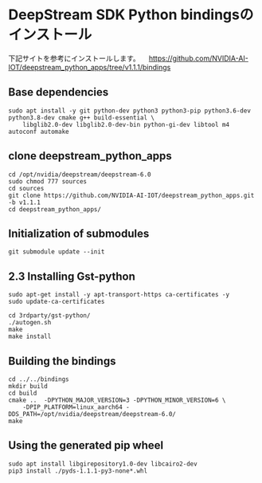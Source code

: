 # DeepStream SDK Python bindingsのインストール

下記サイトを参考にインストールします。
　https://github.com/NVIDIA-AI-IOT/deepstream_python_apps/tree/v1.1.1/bindings
 
## Base dependencies
```
sudo apt install -y git python-dev python3 python3-pip python3.6-dev python3.8-dev cmake g++ build-essential \
    libglib2.0-dev libglib2.0-dev-bin python-gi-dev libtool m4 autoconf automake

```
 
## clone deepstream_python_apps
```
cd /opt/nvidia/deepstream/deepstream-6.0
sudo chmod 777 sources
cd sources
git clone https://github.com/NVIDIA-AI-IOT/deepstream_python_apps.git -b v1.1.1
cd deepstream_python_apps/
```

## Initialization of submodules
```
git submodule update --init
```

## 2.3 Installing Gst-python
```
sudo apt-get install -y apt-transport-https ca-certificates -y
sudo update-ca-certificates

cd 3rdparty/gst-python/
./autogen.sh
make
make install

```

## Building the bindings
```
cd ../../bindings
mkdir build
cd build
cmake ..  -DPYTHON_MAJOR_VERSION=3 -DPYTHON_MINOR_VERSION=6 \
    -DPIP_PLATFORM=linux_aarch64 -DDS_PATH=/opt/nvidia/deepstream/deepstream-6.0/
make

```

## Using the generated pip wheel
```
sudo apt install libgirepository1.0-dev libcairo2-dev
pip3 install ./pyds-1.1.1-py3-none*.whl

```
